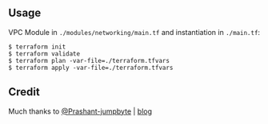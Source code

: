 ## Usage

VPC Module in `./modules/networking/main.tf` and instantiation in `./main.tf`:

```
$ terraform init
$ terraform validate
$ terraform plan -var-file=./terraform.tfvars
$ terraform apply -var-file=./terraform.tfvars
```

## Credit

Much thanks to [@Prashant-jumpbyte](https://github.com/Prashant-jumpbyte/terraform-aws-vpc-setup) | [blog](https://medium.com/appgambit/terraform-aws-vpc-with-private-public-subnets-with-nat-4094ad2ab331)

